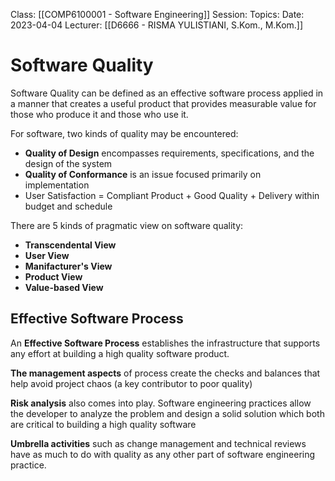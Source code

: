 Class: [[COMP6100001 - Software Engineering]]
Session: 
Topics: 
Date: 2023-04-04
Lecturer: [[D6666 - RISMA YULISTIANI, S.Kom., M.Kom.]]

# Software Quality

Software Quality can be defined as an effective software process applied in a manner that creates a useful product that provides measurable value for those who produce it and those who use it.

For software, two kinds of quality may be encountered:
- **Quality of Design** encompasses requirements, specifications, and the design of the system
- **Quality of Conformance** is an issue focused primarily on implementation
- User Satisfaction = Compliant Product + Good Quality + Delivery within budget and schedule

There are 5 kinds of pragmatic view on software quality:
- **Transcendental View**
- **User View**
- **Manifacturer's View**
- **Product View**
- **Value-based View**

## Effective Software Process

An **Effective Software Process** establishes the infrastructure that supports any effort at building a high quality software product.

**The management aspects** of process create the checks and balances that help avoid project chaos (a key contributor to poor quality)

**Risk analysis** also comes into play. Software engineering practices allow the developer to analyze the problem and design a solid solution which both are critical to building a high quality software

**Umbrella activities** such as change management and technical reviews have as much to do with quality as any other part of software engineering practice.

